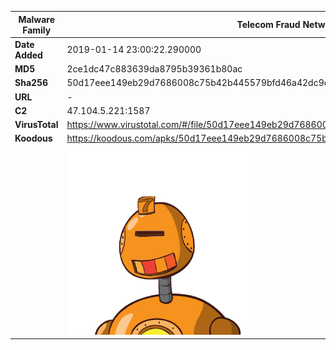 | Malware Family | Telecom Fraud Network for South Koreans                      |
| -------------- | ------------------------------------------------------------ |
| **Date Added** | 2019-01-14 23:00:22.290000                                                   |
| **MD5**        | 2ce1dc47c883639da8795b39361b80ac                             |
| **Sha256**     | 50d17eee149eb29d7686008c75b42b445579bfd46a42dc9de6fe1f7bf2400cf8 |
| **URL**        | -                                                            |
| **C2**         | 47.104.5.221:1587 |
| **VirusTotal** | https://www.virustotal.com/#/file/50d17eee149eb29d7686008c75b42b445579bfd46a42dc9de6fe1f7bf2400cf8/detection |
| **Koodous**    | https://koodous.com/apks/50d17eee149eb29d7686008c75b42b445579bfd46a42dc9de6fe1f7bf2400cf8 |
|                | ![](../assets/50d17eee149eb29d7686008c75b42b445579bfd46a42dc9de6fe1f7bf2400cf8.png) |